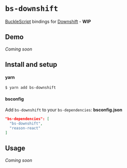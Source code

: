 # `bs-downshift`

[BuckleScript](https://github.com/bucklescript/bucklescript) bindings for [Downshift](https://github.com/paypal/downshift) - **WIP**

## Demo

_Coming soon_

## Install and setup

#### yarn

```bash
$ yarn add bs-downshift
```

#### bsconfig

Add `bs-downshift` to your `bs-dependencies`: **bsconfig.json**

```json
"bs-dependencies": [
  "bs-downshift",
  "reason-react"
]
```

## Usage

_Coming soon_